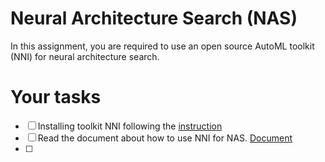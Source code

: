 # Neural Architecture Search (NAS)
In this assignment, you are required to use an open source AutoML toolkit (NNI) for neural architecture search.

# Your tasks
- [ ] Installing toolkit NNI following the [instruction](https://nni.readthedocs.io/en/stable/Tutorial/InstallationLinux.html#installation) 
- [ ] Read the document about how to use NNI for NAS. [Document](https://nni.readthedocs.io/en/stable/nas.html)
- [ ] 
